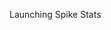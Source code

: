 Launching Spike Stats

<html>
<head>
    <meta charset="utf-8">
    <title>Spike Stats Login</title>
</head>
<body>
    <script type="text/javascript">
        
        function iOS() {
  return [
    'iPad Simulator',
    'iPhone Simulator',
    'iPod Simulator',
    'iPad',
    'iPhone',
    'iPod'
  ].includes(navigator.platform)
  // iPad on iOS 13 detection
  || (navigator.userAgent.includes("Mac") && "ontouchend" in document)
}

        
        var openApp = function() {
            var url = window.location;
            window.location.replace('spikestats://' + url);
        };
        openApp();
        
        
        
    </script>
</body>
</html>
